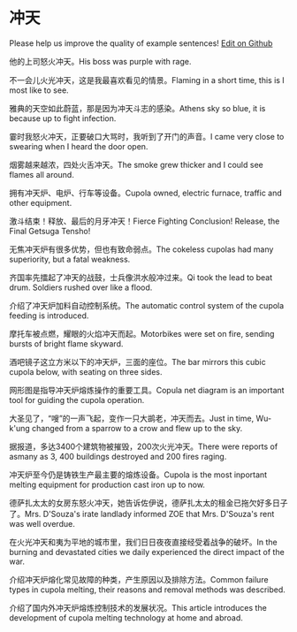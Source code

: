# 冲天

Please help us improve the quality of example sentences! [Edit on Github](https://github.com/jiyushe/jiyu-example-sentence-source/blob/main/chinese/chongtian_1.md)

<p><span class="chinese">他的上司怒火冲天。</span><span class="english">His boss was purple with rage.</span></p>

<p><span class="chinese">不一会儿火光冲天，这是我最喜欢看见的情景。</span><span class="english">Flaming in a short time, this is I most like to see.</span></p>

<p><span class="chinese">雅典的天空如此蔚蓝，那是因为冲天斗志的感染。</span><span class="english">Athens sky so blue, it is because up to fight infection.</span></p>

<p><span class="chinese">霎时我怒火冲天，正要破口大骂时，我听到了开门的声音。</span><span class="english">I came very close to swearing when I heard the door open.</span></p>

<p><span class="chinese">烟雾越来越浓，四处火舌冲天。</span><span class="english">The smoke grew thicker and I could see flames all around.</span></p>

<p><span class="chinese">拥有冲天炉、电炉、行车等设备。</span><span class="english">Cupola owned, electric furnace, traffic and other equipment.</span></p>

<p><span class="chinese">激斗结束！释放、最后的月牙冲天！</span><span class="english">Fierce Fighting Conclusion! Release, the Final Getsuga Tensho!</span></p>

<p><span class="chinese">无焦冲天炉有很多优势，但也有致命弱点。</span><span class="english">The cokeless cupolas had many superiority, but a fatal weakness.</span></p>

<p><span class="chinese">齐国率先擂起了冲天的战鼓，士兵像洪水般冲过来。</span><span class="english">Qi took the lead to beat drum. Soldiers rushed over like a flood.</span></p>

<p><span class="chinese">介绍了冲天炉加料自动控制系统。</span><span class="english">The automatic control system of the cupola feeding is introduced.</span></p>

<p><span class="chinese">摩托车被点燃，耀眼的火焰冲天而起。</span><span class="english">Motorbikes were set on fire, sending bursts of bright flame skyward.</span></p>

<p><span class="chinese">酒吧镜子这立方米以下的冲天炉，三面的座位。</span><span class="english">The bar mirrors this cubic cupola below, with seating on three sides.</span></p>

<p><span class="chinese">网形图是指导冲天炉熔炼操作的重要工具。</span><span class="english">Copula net diagram is an important tool for guiding the cupola operation.</span></p>

<p><span class="chinese">大圣见了，“嗖”的一声飞起，变作一只大鹚老，冲天而去。</span><span class="english">Just in time, Wu-k'ung changed from a sparrow to a crow and flew up to the sky.</span></p>

<p><span class="chinese">据报道，多达3400个建筑物被摧毁，200次火光冲天。</span><span class="english">There were reports of asmany as 3, 400 buildings destroyed and 200 fires raging.</span></p>

<p><span class="chinese">冲天炉至今仍是铸铁生产最主要的熔炼设备。</span><span class="english">Cupola is the most inportant melting equipment for production cast iron up to now.</span></p>

<p><span class="chinese">德萨扎太太的女房东怒火冲天，她告诉佐伊说，德萨扎太太的租金已拖欠好多日子了。</span><span class="english">Mrs. D'Souza's irate landlady informed ZOE that Mrs. D'Souza's rent was well overdue.</span></p>

<p><span class="chinese">在火光冲天和夷为平地的城市里，我们日日夜夜直接经受着战争的破坏。</span><span class="english">In the burning and devastated cities we daily experienced the direct impact of the war.</span></p>

<p><span class="chinese">介绍冲天炉熔化常见故障的种类，产生原因以及排除方法。</span><span class="english">Common failure types in cupola melting, their reasons and removal methods was described.</span></p>

<p><span class="chinese">介绍了国内外冲天炉熔炼控制技术的发展状况。</span><span class="english">This article introduces the development of cupola melting technology at home and abroad.</span></p>


